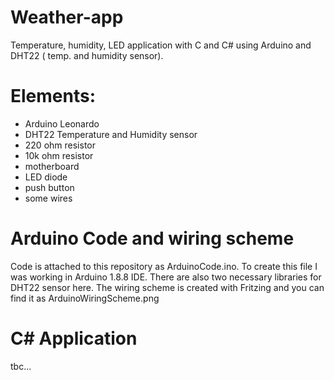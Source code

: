 # Weather-app
Temperature, humidity, LED application with C and C# using Arduino and DHT22 ( temp. and humidity sensor). 


# Elements:

- Arduino Leonardo
- DHT22 Temperature and Humidity sensor
- 220 ohm resistor
- 10k ohm resistor
- motherboard
- LED diode
- push button
- some wires

# Arduino Code and wiring scheme

Code is attached to this repository as ArduinoCode.ino. To create this file I was working in Arduino 1.8.8 IDE.
There are also two necessary libraries for DHT22 sensor here.
The wiring scheme is created with Fritzing and you can find it as ArduinoWiringScheme.png

# C# Application 

tbc...
